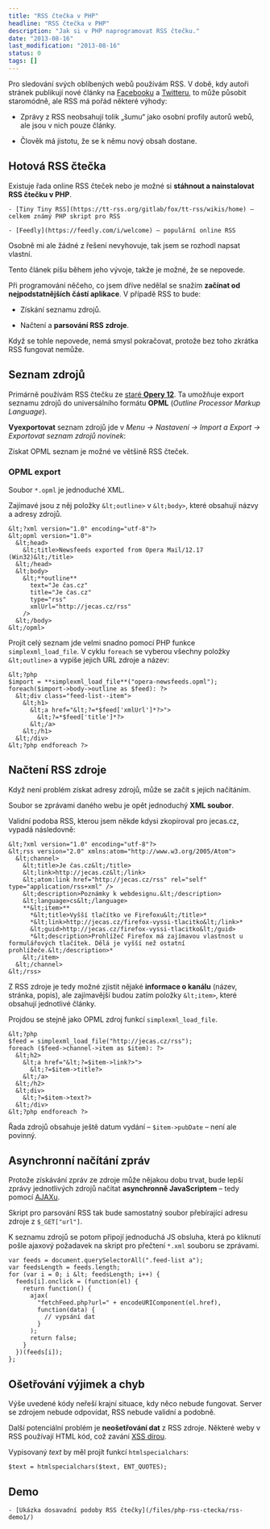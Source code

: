 ```yaml
---
title: "RSS čtečka v PHP"
headline: "RSS čtečka v PHP"
description: "Jak si v PHP naprogramovat RSS čtečku."
date: "2013-08-16"
last_modification: "2013-08-16"
status: 0
tags: []
---
```


Pro sledování svých oblíbených webů používám RSS. V době, kdy autoři stránek publikují nové články na [Facebooku](/facebook) a [Twitteru](/twitter), to může působit staromódně, ale RSS má pořád některé výhody:

  - Zprávy z RSS neobsahují tolik „šumu“ jako osobní profily autorů webů, ale jsou v nich pouze články.
  
  - Člověk má jistotu, že se k němu nový obsah dostane.

## Hotová RSS čtečka

Existuje řada online RSS čteček nebo je možné si **stáhnout a nainstalovat RSS čtečku v PHP**.

    - [Tiny Tiny RSS](https://tt-rss.org/gitlab/fox/tt-rss/wikis/home) – celkem známý PHP skript pro RSS

    - [Feedly](https://feedly.com/i/welcome) – populární online RSS

Osobně mi ale žádné z řešení nevyhovuje, tak jsem se rozhodl napsat vlastní.

Tento článek píšu během jeho vývoje, takže je možné, že se nepovede.

Při programování něčeho, co jsem dříve nedělal se snažím **začínat od nejpodstatnějších částí aplikace**. V případě RSS to bude:

  - Získání seznamu zdrojů.

  - Načtení a **parsování RSS zdroje**.

Když se tohle nepovede, nemá smysl pokračovat, protože bez toho zkrátka RSS fungovat nemůže.

## Seznam zdrojů

Primárně používám RSS čtečku ze [staré **Opery 12**](/opera). Ta umožňuje export seznamu zdrojů do universálního formátu **OPML** (*Outline Processor Markup Language*).

**Vyexportovat** seznam zdrojů jde v *Menu → Nastavení → Import a Export → Exportovat seznam zdrojů novinek*:

Získat OPML seznam je možné ve většině RSS čteček.

### OPML export

Soubor `*.opml` je jednoduché XML.

Zajímavé jsou z něj položky `&lt;outline>` v `&lt;body>`, které obsahují názvy a adresy zdrojů.

```
&lt;?xml version="1.0" encoding="utf-8"?>
&lt;opml version="1.0">
  &lt;head>
    &lt;title>Newsfeeds exported from Opera Mail/12.17 (Win32)&lt;/title>
  &lt;/head>
  &lt;body>
    &lt;**outline**
      text="Je čas.cz" 
      title="Je čas.cz" 
      type="rss" 
      xmlUrl="http://jecas.cz/rss" 
    />
  &lt;/body>
&lt;/opml>

```

Projít celý seznam jde velmi snadno pomocí PHP funkce `simplexml_load_file`. V cyklu `foreach` se vyberou všechny položky `&lt;outline>` a vypíše jejich URL zdroje a název:

```
&lt;?php
$import = **simplexml_load_file**("opera-newsfeeds.opml");
foreach($import->body->outline as $feed): ?>
  &lt;div class="feed-list--item">
    &lt;h1>
      &lt;a href="&lt;?=*$feed['xmlUrl']*?>">
        &lt;?=*$feed['title']*?>
      &lt;/a>
    &lt;/h1>
  &lt;/div>
&lt;?php endforeach ?>
```

## Načtení RSS zdroje

Když není problém získat adresy zdrojů, může se začít s jejich načítáním.

Soubor se zprávami daného webu je opět jednoduchý **XML soubor**.

Validní podoba RSS, kterou jsem někde kdysi zkopíroval pro jecas.cz, vypadá následovně:

```
&lt;?xml version="1.0" encoding="utf-8"?> 
&lt;rss version="2.0" xmlns:atom="http://www.w3.org/2005/Atom">
  &lt;channel>
    &lt;title>Je čas.cz&lt;/title>
    &lt;link>http://jecas.cz&lt;/link>
    &lt;atom:link href="http://jecas.cz/rss" rel="self" type="application/rss+xml" />
    &lt;description>Poznámky k webdesignu.&lt;/description>
    &lt;language>cs&lt;/language>
    **&lt;item>**
      *&lt;title>Vyšší tlačítko ve Firefoxu&lt;/title>*
      *&lt;link>http://jecas.cz/firefox-vyssi-tlacitko&lt;/link>*
      &lt;guid>http://jecas.cz/firefox-vyssi-tlacitko&lt;/guid>
      *&lt;description>Prohlížeč Firefox má zajímavou vlastnost u formulářových tlačítek. Dělá je vyšší než ostatní prohlížeče.&lt;/description>*
    &lt;/item>
  &lt;/channel>
&lt;/rss>
```

Z RSS zdroje je tedy možné zjistit nějaké **informace o kanálu** (název, stránka, popis), ale zajímavější budou zatím položky `&lt;item>`, které obsahují jednotlivé články.

Projdou se stejně jako OPML zdroj funkcí `simplexml_load_file`.

```
&lt;?php
$feed = simplexml_load_file("http://jecas.cz/rss");
foreach ($feed->channel->item as $item): ?>
  &lt;h2>
    &lt;a href="&lt;?=$item->link?>">
      &lt;?=$item->title?>
    &lt;/a>
  &lt;/h2>
  &lt;div>
    &lt;?=$item->text?>
  &lt;/div>
&lt;?php endforeach ?>
```

Řada zdrojů obsahuje ještě datum vydání – `$item->pubDate` – není ale povinný.

## Asynchronní načítání zpráv

Protože získávání zpráv ze zdroje může nějakou dobu trvat, bude lepší zprávy jednotlivých zdrojů načítat **asynchronně JavaScriptem** – tedy pomocí [AJAXu](/ajax).

Skript pro parsování RSS tak bude samostatný soubor přebírající adresu zdroje z `$_GET["url"]`.

K seznamu zdrojů se potom připojí jednoduchá JS obsluha, která po kliknutí pošle ajaxový požadavek na skript pro přečtení `*.xml` souboru se zprávami.

```
var feeds = document.querySelectorAll(".feed-list a");
var feedsLength = feeds.length;
for (var i = 0; i &lt; feedsLength; i++) {
  feeds[i].onclick = (function(el) {
    return function() {
      ajax(
        "fetchFeed.php?url=" + encodeURIComponent(el.href),
        function(data) {
          // vypsání dat
        }
      );
      return false;				
    }
  })(feeds[i]);
};
```

## Ošetřování výjimek a chyb

Výše uvedené kódy neřeší krajní situace, kdy něco nebude fungovat. Server se zdrojem nebude odpovídat, RSS nebude validní a podobně.

Další potenciální problém je **neošetřování dat** z RSS zdroje. Některé weby v RSS používají HTML kód, což zavání [XSS dírou](/bezpecnost#xss).

Vypisovaný *text* by měl projít funkcí `htmlspecialchars`:

```
$text = htmlspecialchars($text, ENT_QUOTES);
```

## Demo

    - [Ukázka dosavadní podoby RSS čtečky](/files/php-rss-ctecka/rss-demo1/)